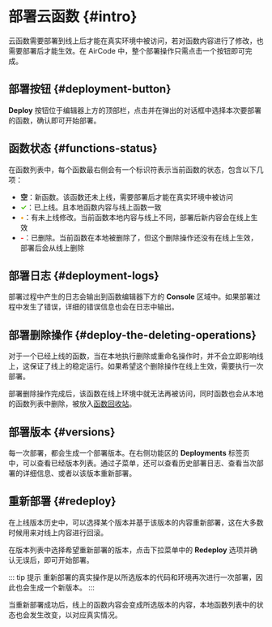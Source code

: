 # 部署云函数 {#intro}

云函数需要部署到线上后才能在真实环境中被访问，若对函数内容进行了修改，也需要部署后才能生效。在 AirCode 中，整个部署操作只需点击一个按钮即可完成。

## 部署按钮 {#deployment-button}

 **Deploy** 按钮位于编辑器上方的顶部栏，点击并在弹出的对话框中选择本次要部署的函数，确认即可开始部署。

<ACImage src="/_images/1671517933039.png" mode="light" />
<ACImage src="/_images/1671517968047.png" mode="dark" />

## 函数状态 {#functions-status}

在函数列表中，每个函数最右侧会有一个标识符表示当前函数的状态，包含以下几项：

<ACImage src="/_images/1671518075513.png" mode="light" />
<ACImage src="/_images/1671518232132.png" mode="dark" />

- **空**：新函数。该函数还未上线，需要部署后才能在真实环境中被访问
- <span style="color:#52C41A;">**✓**</span>：已上线。且本地函数内容与线上函数一致
- <span style="color:#F5A623;">**•**</span>：有未上线修改。当前函数本地内容与线上不同，部署后新内容会在线上生效
- <span style="color:#f00;">**-**</span>：已删除。当前函数在本地被删除了，但这个删除操作还没有在线上生效，部署后会从线上删除

## 部署日志 {#deployment-logs}

部署过程中产生的日志会输出到函数编辑器下方的 **Console** 区域中。如果部署过程中发生了错误，详细的错误信息也会在日志中输出。

<ACImage src="/_images/1671518321538.png" mode="light" />
<ACImage src="/_images/1671518299222.png" mode="dark" />

## 部署删除操作 {#deploy-the-deleting-operations}

对于一个已经上线的函数，当在本地执行删除或重命名操作时，并不会立即影响线上，这保证了线上的稳定运行。如果希望这个删除操作在线上生效，需要执行一次部署。

<ACImage src="/_images/1671518414900.png" mode="light" />
<ACImage src="/_images/1671518437944.png" mode="dark" />

部署删除操作完成后，该函数在线上环境中就无法再被访问，同时函数也会从本地的函数列表中删除，被放入[函数回收站](/guide/functions/recycle)。

## 部署版本 {#versions}

每一次部署，都会生成一个部署版本。在右侧功能区的 **Deployments** 标签页中，可以查看已经版本列表。通过子菜单，还可以查看历史部署日志、查看当次部署的详细信息、或者以该版本重新部署。

<ACImage src="/_images/1671518583069.png" mode="light" />
<ACImage src="/_images/1671518674280.png" mode="dark" />

## 重新部署 {#redeploy}

在上线版本历史中，可以选择某个版本并基于该版本的内容重新部署，这在大多数时候用来对线上内容进行回滚。

<ACImage src="/_images/1671518780109.png" mode="light" />
<ACImage src="/_images/1671518807115.png" mode="dark" />

在版本列表中选择希望重新部署的版本，点击下拉菜单中的 **Redeploy** 选项并确认无误后，即可开始部署。

<ACImage src="/_images/1671518837884.png" mode="light" />
<ACImage src="/_images/1671518863321.png" mode="dark" />

::: tip 提示
重新部署的真实操作是以所选版本的代码和环境再次进行一次部署，因此也会生成一个新版本。
:::

当重新部署成功后，线上的函数内容会变成所选版本的内容，本地函数列表中的状态也会发生改变，以对应真实情况。
